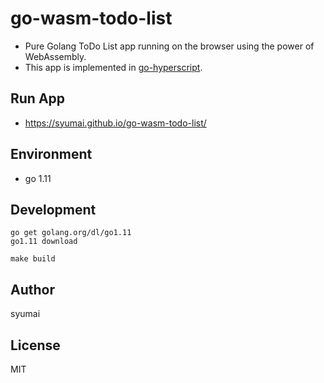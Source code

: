 # go-wasm-todo-list

* Pure Golang ToDo List app running on the browser using the power of WebAssembly.
* This app is implemented in [go-hyperscript](https://github.com/syumai/go-hyperscript/).

## Run App

* https://syumai.github.io/go-wasm-todo-list/

## Environment

* go 1.11

## Development

```console
go get golang.org/dl/go1.11
go1.11 download

make build
```

## Author

syumai

## License

MIT
